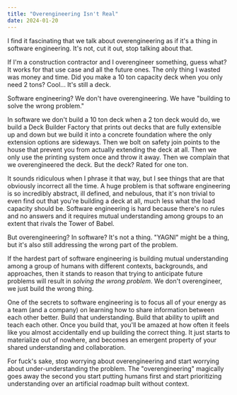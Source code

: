 ```yaml
---
title: "Overengineering Isn't Real"
date: 2024-01-20
---
```


I find it fascinating that we talk about overengineering as if it's a thing in software engineering.
It's not, cut it out, stop talking about that.

If I'm a construction contractor and I overengineer something, guess what?
It works for that use case and all the future ones.
The only thing I wasted was money and time.
Did you make a 10 ton capacity deck when you only need 2 tons?
Cool... It's still a deck.

Software engineering? We don't have overengineering.
We have "building to solve the wrong problem."

In software we don't build a 10 ton deck when a 2 ton deck would do, we build a Deck Builder Factory that prints out decks that are fully extensible up and down but we build it into a concrete foundation where the only extension options are sideways.
Then we bolt on safety join points to the house that prevent you from actually extending the deck at all.
Then we only use the printing system once and throw it away.
Then we complain that we overengineered the deck.
But the deck? Rated for one ton.

It sounds ridiculous when I phrase it that way, but I see things that are that obviously incorrect all the time.
A huge problem is that software engineering is so incredibly abstract, ill defined, and nebulous, that it's non trivial to even find out that you're building a deck at all, much less what the load capacity should be.
Software engineering is hard because there's no rules and no answers and it requires mutual understanding among groups to an extent that rivals the Tower of Babel.

But overengineering?
In software?
It's not a thing.
"YAGNI" might be a thing, but it's also still addressing the wrong part of the problem.

If the hardest part of software engineering is building mutual understanding among a group of humans with different contexts, backgrounds, and approaches, then it stands to reason that trying to anticipate future problems will result in _solving the wrong problem_.
We don't overengineer, we just build the wrong thing.

One of the secrets to software engineering is to focus all of your energy as a team (and a company) on learning how to share information between each other better.
Build that understanding.
Build that ability to uplift and teach each other.
Once you build that, you'll be amazed at how often it feels like you almost accidentally end up building the correct thing.
It just starts to materialize out of nowhere, and becomes an emergent property of your shared understanding and collaboration.

For fuck's sake, stop worrying about overengineering and start worrying about under-understanding the problem.
The "overengineering" magically goes away the second you start putting humans first and start prioritizing understanding over an artificial roadmap built without context.
